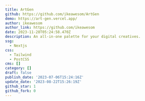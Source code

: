 ```yaml
---
title: ArtGen
github: https://github.com/ikeawesom/ArtGen
demo: https://art-gen.vercel.app/
author: ikeawesom
author_link: https://github.com/ikeawesom
date: 2023-11-28T05:24:58.470Z
description: An all-in-one palette for your digital creatives.
ssg:
  - Nextjs
css:
  - Tailwind
  - PostCSS
cms: []
category: []
draft: false
publish_date: '2023-07-06T15:24:16Z'
update_date: '2023-08-22T15:26:19Z'
github_star: 1
github_fork: 0
---
```

